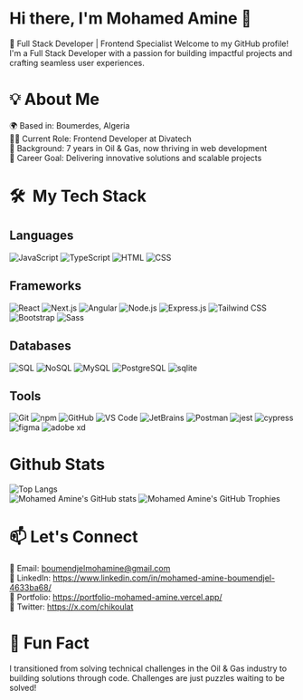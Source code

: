 # Hi there, I'm Mohamed Amine 👋
🚀 Full Stack Developer | Frontend Specialist
Welcome to my GitHub profile! I'm a Full Stack Developer with a passion for building impactful projects and crafting seamless user experiences.

# 💡 About Me
🌍 Based in: Boumerdes, Algeria <br/>
👨‍💻 Current Role: Frontend Developer at Divatech <br/>
📜 Background: 7 years in Oil & Gas, now thriving in web development <br/>
🎯 Career Goal: Delivering innovative solutions and scalable projects <br/>

# 🛠 ️ My Tech Stack

## Languages <br/>
![JavaScript](https://img.shields.io/badge/-JavaScript-F7DF1E?logo=javascript&logoColor=black)
![TypeScript](https://img.shields.io/badge/-TypeScript-3178C6?logo=typescript&logoColor=white)
![HTML](https://img.shields.io/badge/-HTML-E34F26?logo=html5&logoColor=white)
![CSS](https://img.shields.io/badge/-CSS-1572B6?logo=css3&logoColor=white)

## Frameworks <br/>
![React](https://img.shields.io/badge/-React-61DAFB?logo=react&logoColor=black)
![Next.js](https://img.shields.io/badge/-Next.js-000000?logo=next.js&logoColor=white)
![Angular](https://img.shields.io/badge/-Angular-DD0031?logo=angular&logoColor=white)
![Node.js](https://img.shields.io/badge/-Node.js-339933?logo=node.js&logoColor=white)
![Express.js](https://img.shields.io/badge/-Express.js-000000?logo=express&logoColor=white)
![Tailwind CSS](https://img.shields.io/badge/-Tailwind%20CSS-38B2AC?logo=tailwind-css&logoColor=white)
![Bootstrap](https://img.shields.io/badge/-Bootstrap-7952B3?logo=bootstrap&logoColor=white)
![Sass](https://img.shields.io/badge/-Sass-CC6699?logo=sass&logoColor=white)

## Databases <br/>
![SQL](https://img.shields.io/badge/-SQL-4479A1?logo=postgresql&logoColor=white)
![NoSQL](https://img.shields.io/badge/-NoSQL-4DB33D?logo=mongodb&logoColor=white)
![MySQL](https://img.shields.io/badge/-MySQL-4479A1?logo=mysql&logoColor=white)
![PostgreSQL](https://img.shields.io/badge/-PostgreSQL-336791?logo=postgresql&logoColor=white)
![sqlite](https://img.shields.io/badge/-sqlite-003B57?logo=sqlite&logoColor=white)

## Tools <br/>
![Git](https://img.shields.io/badge/-Git-F05032?logo=git&logoColor=white)
![npm](https://img.shields.io/badge/-npm-CB3837?logo=npm&logoColor=white)
![GitHub](https://img.shields.io/badge/-GitHub-181717?logo=github&logoColor=white)
![VS Code](https://img.shields.io/badge/-VS%20Code-007ACC?logo=visual-studio-code&logoColor=white)
![JetBrains](https://img.shields.io/badge/-JetBrains-000000?logo=jetbrains&logoColor=white)
![Postman](https://img.shields.io/badge/-Postman-FF6C37?logo=postman&logoColor=white)
![jest](https://img.shields.io/badge/-jest-C21325?logo=jest&logoColor=white)
![cypress](https://img.shields.io/badge/-cypress-17202C?logo=cypress&logoColor=white)
![figma](https://img.shields.io/badge/-figma-F24E1E?logo=figma&logoColor=white)
![adobe xd](https://img.shields.io/badge/-adobe%20xd-FF26BE?logo=adobe-xd&logoColor=white)

# Github Stats <br/>
![Top Langs](https://github-readme-stats.vercel.app/api/top-langs/?username=chikoulat&layout=compact&theme=radical&) <br/>
![Mohamed Amine's GitHub stats](https://github-readme-stats.vercel.app/api?username=chikoulat&show_icons=true&theme=radical)
![Mohamed Amine's GitHub Trophies](https://github-profile-trophy.vercel.app/?username=chikoulat&theme=radical&column=4)

# 📫 Let's Connect <br/>
📧 Email: boumendjelmohamine@gmail.com<br/>
🔗 LinkedIn: https://www.linkedin.com/in/mohamed-amine-boumendjel-4633ba68/ <br/>
🔗 Portfolio: https://portfolio-mohamed-amine.vercel.app/ <br/>
🔗 Twitter: https://x.com/chikoulat <br/>


# 🤖 Fun Fact <br/>
I transitioned from solving technical challenges in the Oil & Gas industry to building solutions through code. Challenges are just puzzles waiting to be solved!